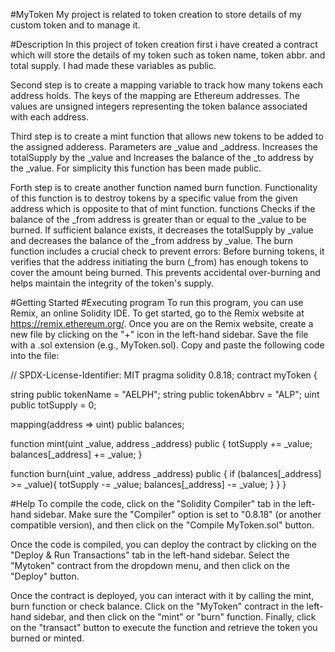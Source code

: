 #MyToken
My project is related to token creation to store details of my custom token and to manage it.

#Description
In this project of token creation first i have created a contract which will store the details of my token such as token name, token abbr. and total supply. I had made these variables as public.

Second step is to create a mapping variable to track how many tokens each address holds. The keys of the mapping are Ethereum addresses. The values are unsigned integers representing the token balance associated with each address.

Third step is to create a mint function that allows new tokens to be added to the assigned adderess. Parameters are _value and _address. Increases the totalSupply by the _value and Increases the balance of the _to address by the _value. For simplicity this function has been made public.

Forth step is to create another function named burn function. Functionality of this function is to destroy tokens by a specific value from the given address which is opposite to that of mint function. functions Checks if the balance of the _from address is greater than or equal to the _value to be burned. If sufficient balance exists, it decreases the totalSupply by _value and decreases the balance of the _from address by _value. The burn function includes a crucial check to prevent errors: Before burning tokens, it verifies that the address initiating the burn (_from) has enough tokens to cover the amount being burned. This prevents accidental over-burning and helps maintain the integrity of the token's supply.

#Getting Started
#Executing program
To run this program, you can use Remix, an online Solidity IDE. To get started, go to the Remix website at https://remix.ethereum.org/. Once you are on the Remix website, create a new file by clicking on the "+" icon in the left-hand sidebar. Save the file with a .sol extension (e.g., MyToken.sol). Copy and paste the following code into the file:

// SPDX-License-Identifier: MIT pragma solidity 0.8.18; contract myToken {

string public tokenName = "AELPH";
string public tokenAbbrv = "ALP";
uint public totSupply = 0; 

mapping(address => uint) public balances;

function mint(uint _value, address _address) public {
    totSupply += _value;
    balances[_address] += _value;
}

function burn(uint _value, address _address) public {
    if (balances[_address] >= _value){
        totSupply -= _value;
        balances[_address] -= _value;
    }
}
}

#Help
To compile the code, click on the "Solidity Compiler" tab in the left-hand sidebar. Make sure the "Compiler" option is set to "0.8.18" (or another compatible version), and then click on the "Compile MyToken.sol" button.

Once the code is compiled, you can deploy the contract by clicking on the "Deploy & Run Transactions" tab in the left-hand sidebar. Select the "Mytoken" contract from the dropdown menu, and then click on the "Deploy" button.

Once the contract is deployed, you can interact with it by calling the mint, burn function or check balance. Click on the "MyToken" contract in the left-hand sidebar, and then click on the "mint" or "burn" function. Finally, click on the "transact" button to execute the function and retrieve the token you burned or minted.
